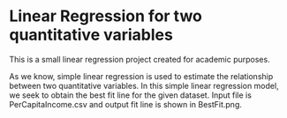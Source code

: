 # Linear Regression for two quantitative variables

This is a small linear regression project created for academic purposes. 

As we know, simple linear regression is used to estimate the relationship between two quantitative variables. In this simple linear regression model, we seek to obtain the best fit line for the given dataset. Input file is PerCapitaIncome.csv and output fit line is shown in BestFit.png.
